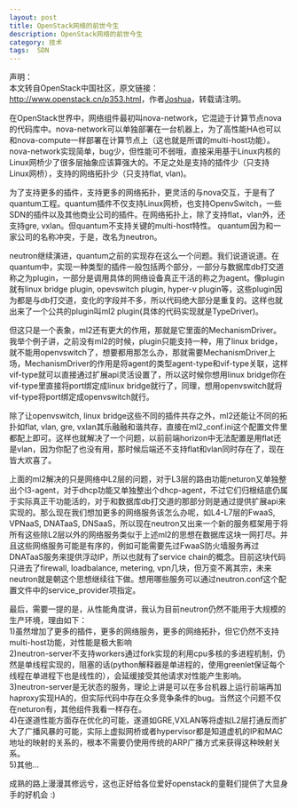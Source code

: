 ```yaml
---
layout: post
title: OpenStack网络的前世今生
description: OpenStack网络的前世今生
category: 技术
tags:  SDN
---
```


声明：  
本文转自OpenStack中国社区，原文链接：<http://www.openstack.cn/p353.html>，作者[Joshua](http://www.openstack.cn/pauthor/joshua)，转载请注明。

在OpenStack世界中，网络组件最初叫nova-network，它混迹于计算节点nova的代码库中。nova-network可以单独部署在一台机器上，为了高性能HA也可以和nova-compute一样部署在计算节点上（这也就是所谓的multi-host功能）。nova-network实现简单，bug少，但性能可不弱哦，直接采用基于Linux内核的Linux网桥少了很多层抽象应该算强大的。不足之处是支持的插件少（只支持Linux网桥），支持的网络拓扑少（只支持flat, vlan)。

为了支持更多的插件，支持更多的网络拓扑，更灵活的与nova交互，于是有了quantum工程。quantum插件不仅支持Linux网桥，也支持OpenvSwitch，一些SDN的插件以及其他商业公司的插件。在网络拓扑上，除了支持flat，vlan外，还支持gre, vxlan。但quantum不支持关键的multi-host特性。
quantum因为和一家公司的名称冲突，于是，改名为neutron。

neutron继续演进，quantum之前的实现存在这么一个问题。我们说道说道。在quantum中，实现一种类型的插件一般包括两个部分，一部分与数据库db打交道称之为plugin，一部分是调用具体的网络设备真正干活的称之为agent。像plugin就有linux bridge plugin, opevswitch plugin, hyper-v plugin等，这些plugin因为都是与db打交道，变化的字段并不多，所以代码绝大部分是重复的。这样也就出来了一个公共的plugin叫ml2 plugin(具体的代码实现就是TypeDriver)。

但这只是一个表象，ml2还有更大的作用，那就是它里面的MechanismDriver。我举个例子讲，之前没有ml2的时候，plugin只能支持一种，用了linux bridge，就不能用openvswitch了，想要都用那怎么办，那就需要MechanismDriver上场，MechanismDriver的作用是将agent的类型agent-type和vif-type关联，这样vif-type就可以直接通过扩展api灵活设置了，所以这时候你想用linux bridge你在vif-type里直接将port绑定成linux bridge就行了，同理，想用openvswitch就将vif-type将port绑定成openvswitch就行。

除了让openvswitch, linux bridge这些不同的插件共存之外，ml2还能让不同的拓扑如flat, vlan, gre, vxlan其乐融融和谐共存，直接在ml2_conf.ini这个配置文件里都配上即可。这样也就解决了一个问题，以前前端horizon中无法配置是用flat还是vlan，因为你配了也没有用，那时候后端还不支持flat和vlan同时存在了，现在皆大欢喜了。

上面的ml2解决的只是网络中L2层的问题，对于L3层的路由功能neturon又单独整出个l3-agent，对于dhcp功能又单独整出个dhcp-agent，不过它们归根结底仍属于实际真正干功能活的，对于和数据库db打交道的那部分则是通过提供扩展api来实现的。那么现在我们想加更多的网络服务该怎么办呢，如L4-L7层的FwaaS, VPNaaS, DNATaaS, DNSaaS，所以现在neutron又出来一个新的服务框架用于将所有这些除L2层以外的网络服务类似于上述ml2的思想在数据库这块一网打尽。并且这些网络服务可能是有序的，例如可能需要先过FwaaS防火墙服务再过DNATaaS服务来提供浮动IP，所以也就有了service chain的概念。目前这块代码只进去了firewall, loadbalance, metering, vpn几块，但万变不离其宗，未来neutron就是朝这个思想继续往下做。想用哪些服务可以通过neutron.conf这个配置文件中的service_provider项指定。

最后，需要一提的是，从性能角度讲，我认为目前neutron仍然不能用于大规模的生产环境，理由如下：  
1)虽然增加了更多的插件，更多的网络服务，更多的网络拓扑，但它仍然不支持multi-host功能，对性能是极大影响  
2)neutron-server不支持workers通过fork实现的利用cpu多核的多进程机制，仍然是单线程实现的，阻塞的话(python解释器是单进程的，使用greenlet保证每个线程在单进程下也是线性的），会延缓接受其他请求对性能产生影响。  
3)neutron-server是无状态的服务，理论上讲是可以在多台机器上运行前端再加haproxy实现HA的，但实际代码中存在众多竞争条件的bug。当然这个问题不仅在neturon有，其他组件我看一样存在。  
4)在遂道性能方面存在优化的可能，遂道如GRE,VXLAN等将虚拟L2层打通反而扩大了广播风暴的可能，实际上虚拟网桥或者hypervisor都是知道虚机的IP和MAC地址的映射的关系的，根本不需要仍使用传统的ARP广播方式来获得这种映射关系。  
5)其他…

成熟的路上漫漫其修远兮，这也正好给各位爱好openstack的童鞋们提供了大显身手的好机会 :)